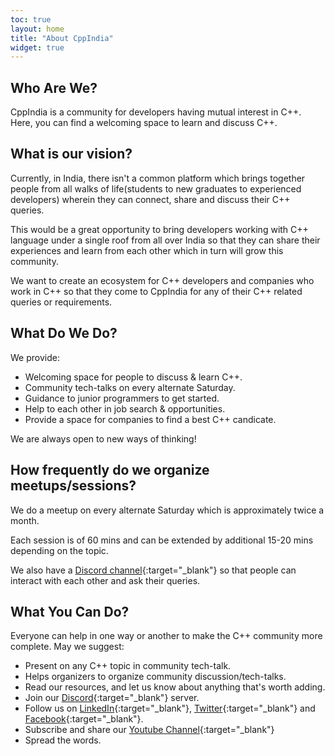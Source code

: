 ```yaml
---
toc: true
layout: home
title: "About CppIndia"
widget: true
---
```


## Who Are We?

CppIndia is a community for developers having mutual interest in C++. Here, you can find a welcoming space to learn and discuss C++.

## What is our vision?

Currently, in India, there isn't a common platform which brings together people from all walks of life(students to new graduates to experienced developers) wherein they can connect, share and discuss their C++ queries. 

This would be a great opportunity to bring developers working with C++ language under a single roof from all over India so that they can share their experiences and learn from each other which in turn will grow this community. 

We want to create an ecosystem for C++ developers and companies who work in C++ so that they come to CppIndia for any of their C++ related queries or requirements.

## What Do We Do?

We provide:
- Welcoming space for people to discuss & learn C++.
- Community tech-talks on every alternate Saturday.
- Guidance to junior programmers to get started.
- Help to each other in job search & opportunities.
- Provide a space for companies to find a best C++ candicate.

We are always open to new ways of thinking!

## How frequently do we organize meetups/sessions?

We do a meetup on every alternate Saturday which is approximately twice a month.

Each session is of 60 mins and can be extended by additional 15-20 mins depending on the topic.

We also have a [Discord channel](https://discord.gg/Wz42tX5){:target="_blank"} so that people can interact with each other and ask their queries.

## What You Can Do?

Everyone can help in one way or another to make the C++ community more complete.
May we suggest:
- Present on any C++ topic in community tech-talk.
- Helps organizers to organize community discussion/tech-talks.
- Read our resources, and let us know about anything that's worth adding.
- Join our [Discord](https://discord.gg/Wz42tX5){:target="_blank"} server.
- Follow us on [LinkedIn](https://www.linkedin.com/company/cppindia/){:target="_blank"}, [Twitter](https://twitter.com/CppIndiaUG){:target="_blank"} and [Facebook](https://www.facebook.com/CppIndiaUG){:target="_blank"}.
- Subscribe and share our [Youtube Channel](https://youtube.com/c/CppIndiaUG){:target="_blank"}
- Spread the words.